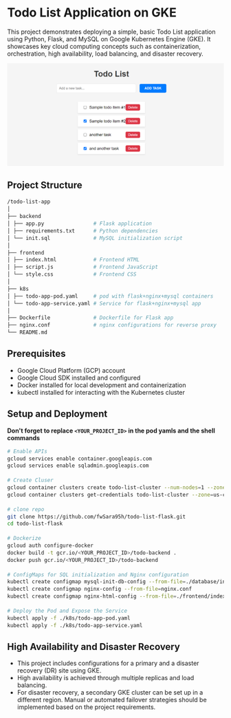 # Todo List Application on GKE

This project demonstrates deploying a simple, basic Todo List application using Python, Flask, and MySQL on Google Kubernetes Engine (GKE). It showcases key cloud computing concepts such as containerization, orchestration, high availability, load balancing, and disaster recovery.

![Screenshot](Screenshot.png)

## Project Structure

```graphql
/todo-list-app
│
├── backend
│ ├── app.py                # Flask application
│ ├── requirements.txt      # Python dependencies
│ └── init.sql              # MySQL initialization script
│
├── frontend
│ ├── index.html            # Frontend HTML
│ ├── script.js             # Frontend JavaScript
│ └── style.css             # Frontend CSS
│
├── k8s
│ ├── todo-app-pod.yaml     # pod with flask+nginx+mysql containers
│ └── todo-app-service.yaml # Service for flask+nginx+mysql app
│
├── Dockerfile              # Dockerfile for Flask app
├── nginx.conf              # nginx configurations for reverse proxy
└── README.md
```

## Prerequisites

- Google Cloud Platform (GCP) account
- Google Cloud SDK installed and configured
- Docker installed for local development and containerization
- kubectl installed for interacting with the Kubernetes cluster

## Setup and Deployment

**Don't forget to replace `<YOUR_PROJECT_ID>` in the pod yamls and the shell commands**

```sh
# Enable APIs
gcloud services enable container.googleapis.com
gcloud services enable sqladmin.googleapis.com

# Create Cluser
gcloud container clusters create todo-list-cluster --num-nodes=1 --zone=us-central1-a
gcloud container clusters get-credentials todo-list-cluster --zone=us-central1-a

# clone repo
git clone https://github.com/fwSara95h/todo-list-flask.git
cd todo-list-flask

# Dockerize
gcloud auth configure-docker
docker build -t gcr.io/<YOUR_PROJECT_ID>/todo-backend .
docker push gcr.io/<YOUR_PROJECT_ID>/todo-backend

# ConfigMaps for SQL initialization and Nginx configuration
kubectl create configmap mysql-init-db-config --from-file=./database/init.sql
kubectl create configmap nginx-config --from-file=nginx.conf
kubectl create configmap nginx-html-config --from-file=./frontend/index.html --from-file=./frontend/script.js --from-file=./frontend/style.css

# Deploy the Pod and Expose the Service
kubectl apply -f ./k8s/todo-app-pod.yaml
kubectl apply -f ./k8s/todo-app-service.yaml
```

## High Availability and Disaster Recovery
- This project includes configurations for a primary and a disaster recovery (DR) site using GKE.
- High availability is achieved through multiple replicas and load balancing.
- For disaster recovery, a secondary GKE cluster can be set up in a different region. Manual or automated failover strategies should be implemented based on the project requirements.

